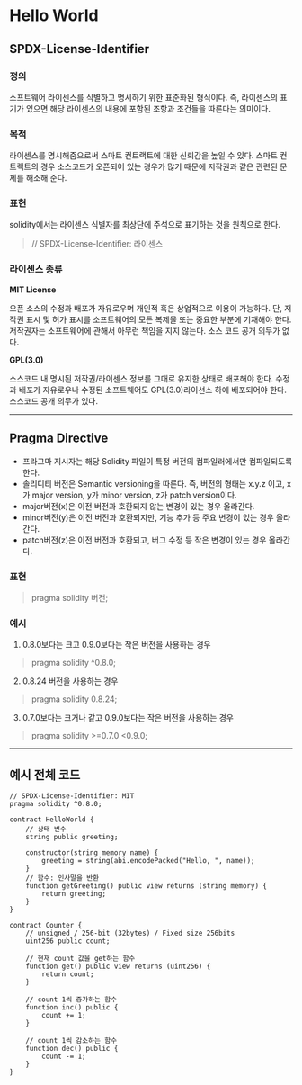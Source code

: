 # Hello World

## SPDX-License-Identifier
### 정의
소프트웨어 라이센스를 식별하고 명시하기 위한 표준화된 형식이다.
즉, 라이센스의 표기가 있으면 해당 라이센스의 내용에 포함된 조항과 조건들을 따른다는 의미이다.

### 목적
라이센스를 명시해줌으로써 스마트 컨트랙트에 대한 신뢰감을 높일 수 있다.
스마트 컨트랙트의 경우 소스코드가 오픈되어 있는 경우가 많기 때문에 저작권과 같은 관련된 문제를 해소해 준다.

### 표현
solidity에서는 라이센스 식별자를 최상단에 주석으로 표기하는 것을 원칙으로 한다.

> // SPDX-License-Identifier: 라이센스 


### 라이센스 종류
**MIT License**

오픈 소스의 수정과 배포가 자유로우며 개인적 혹은 상업적으로 이용이 가능하다.
단, 저작권 표시 및 허가 표시를 소프트웨어의 모든 복제물 또는 중요한 부분에 기재해야 한다.
저작권자는 소프트웨어에 관해서 아무런 책임을 지지 않는다.
소스 코드 공개 의무가 없다.

**GPL(3.0)**

소스코드 내 명시된 저작권/라이센스 정보를 그대로 유지한 상태로 배포해야 한다.
수정과 배포가 자유로우나 수정된 소프트웨어도 GPL(3.0)라이선스 하에 배포되어야 한다.
소스코드 공개 의무가 있다.

---
## Pragma Directive
- 프라그마 지시자는 해당 Solidity 파일이 특정 버전의 컴파일러에서만 컴파일되도록 한다.
- 솔리디티 버전은 Semantic versioning을 따른다.
즉, 버전의 형태는 x.y.z 이고, x가 major version, y가 minor version, z가 patch version이다.
- major버전(x)은 이전 버전과 호환되지 않는 변경이 있는 경우 올라간다.
- minor버전(y)은 이전 버전과 호환되지만, 기능 추가 등 주요 변경이 있는 경우 올라간다.
- patch버전(z)은 이전 버전과 호환되고, 버그 수정 등 작은 변경이 있는 경우 올라간다.

### 표현
> pragma solidity 버전;

### 예시
1. 0.8.0보다는 크고 0.9.0보다는 작은 버전을 사용하는 경우
> pragma solidity ^0.8.0;
2. 0.8.24 버전을 사용하는 경우
> pragma solidity 0.8.24;
3. 0.7.0보다는 크거나 같고 0.9.0보다는 작은 버전을 사용하는 경우
> pragma solidity >=0.7.0 <0.9.0;

---
## 예시 전체 코드 
```solidity
// SPDX-License-Identifier: MIT 
pragma solidity ^0.8.0;

contract HelloWorld {
    // 상태 변수
    string public greeting;

    constructor(string memory name) {
        greeting = string(abi.encodePacked("Hello, ", name));
    }
    // 함수: 인사말을 반환
    function getGreeting() public view returns (string memory) {
        return greeting;
    }
}

contract Counter {
    // unsigned / 256-bit (32bytes) / Fixed size 256bits
    uint256 public count;

    // 현재 count 값을 get하는 함수 
    function get() public view returns (uint256) {
        return count;
    }

    // count 1씩 증가하는 함수 
    function inc() public {
        count += 1;
    }

    // count 1씩 감소하는 함수
    function dec() public {
        count -= 1;
    }
} 
```
